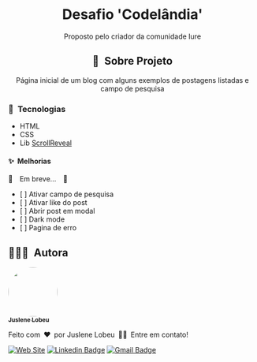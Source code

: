 <div align="center">
  <h1>Desafio 'Codelândia'</h1>
  <p>Proposto pelo criador da comunidade Iure</p>
  <h2>🔖&ensp;Sobre Projeto</h2>
  <p>Página inicial de um blog com alguns exemplos de postagens listadas e campo de pesquisa</p>
</div>
<h3>🚀&ensp;Tecnologias</h3>
<ul>
  <li>HTML</li>
  <li>CSS</li>
  <li>Lib <a href="https://scrollrevealjs.org/">ScrollReveal</a></li>
</ul>
<h4>✨&ensp;Melhorias</h4>
🚧&ensp;&ensp;Em breve...&ensp;&ensp;🚧
<ul>
  <li>[  ] Ativar campo de pesquisa</li>
  <li>[  ] Ativar like do post</li>
  <li>[  ] Abrir post em modal</li>
  <li>[  ] Dark mode</li>
  <li>[  ] Pagina de erro</li>
</ul>
<h2>👩🏻‍💻&ensp;Autora</h2>
<a href="https://juslenelobeudesigner.com.br/">
  <img style="border-radius: 50%;" src="https://avatars.githubusercontent.com/u/28795411?v=4" width="100px" alt=""/>
  <br />
  <sub><b>Juslene Lobeu</b></sub>
</a>

Feito com&ensp;❤️&ensp;por Juslene Lobeu&ensp;👋🏽&ensp;Entre em contato!

[![Web Site](https://img.shields.io/badge/-Juslene%20Lobeu-purple?style=flat-square&logo=Web&logoColor=white&link=https://juslenelobeudesigner.com.br/)](https://juslenelobeudesigner.com.br/) 
[![Linkedin Badge](https://img.shields.io/badge/-Juslene%20Lobeu-blue?style=flat-square&logo=Linkedin&logoColor=white&link=https://www.linkedin.com/in/juslenelobeu/)](https://www.linkedin.com/in/kjuslenelobeu/) 
[![Gmail Badge](https://img.shields.io/badge/-juslenelobeu@gmail.com-c14438?style=flat-square&logo=Gmail&logoColor=white&link=mailto:juslenelobeu@gmail.com)](mailto:juslenelobeu@gmail.com)